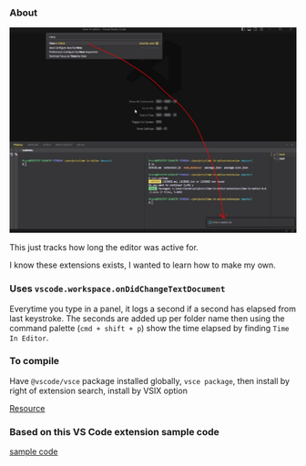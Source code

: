 ### About

<img src="./extension.JPG"/>

This just tracks how long the editor was active for.

I know these extensions exists, I wanted to learn how to make my own.

### Uses `vscode.workspace.onDidChangeTextDocument`

Everytime you type in a panel, it logs a second if a second has elapsed from last keystroke. The seconds are added up per folder name then using the command palette (`cmd + shift + p`) show the time elapsed by finding `Time In Editor`.

### To compile

Have `@vscode/vsce` package installed globally, `vsce package`, then install by right of extension search, install by VSIX option

[Resource](https://code.visualstudio.com/api/working-with-extensions/publishing-extension)

### Based on this VS Code extension sample code

[sample code](https://github.com/microsoft/vscode-extension-samples/tree/main/helloworld-minimal-sample)
